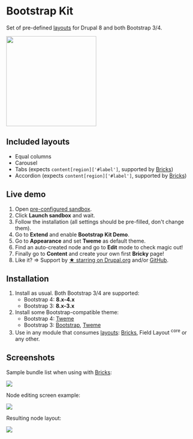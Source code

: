 # Bootstrap Kit

Set of pre-defined [layouts](https://www.drupal.org/docs/8/api/layout-api) for Drupal 8 and both Bootstrap 3/4.

<img src="https://cdn.rawgit.com/highweb/drupal-bricks/media/bootstrap-kit-8.x-4.2-layouts.png?v=2" width="240"/>


## Included layouts

- Equal columns
- Carousel
- Tabs (expects `content[region]['#label']`, supported by [Bricks](https://www.drupal.org/project/bricks))
- Accordion (expects `content[region]['#label']`, supported by [Bricks](https://www.drupal.org/project/bricks))


## Live demo

1. Open [pre-configured sandbox](https://simplytest.me/project/bootstrap_kit).
2. Click **Launch sandbox** and wait.
3. Follow the installation (all settings should be pre-filled, don't change them).
4. Go to **Extend** and enable **Bootstrap Kit Demo**.
5. Go to **Appearance** and set **Tweme** as default theme.
6. Find an auto-created node and go to **Edit** mode to check magic out!
7. Finally go to **Content** and create your own first **Bricky** page!
8. Like it? => Support by [★ starring on Drupal.org](https://www.drupal.org/project/bootstrap_kit) and/or [GitHub](https://github.com/highweb/drupal-bootstrap-kit).


## Installation

1. Install as usual. Both Bootstrap 3/4 are supported:
   - Bootstrap 4: **8.x-4.x**
   - Bootstrap 3: **8.x-3.x**
2. Install some Bootstrap-compatible theme:
   - Bootstrap 4: [Tweme](https://www.drupal.org/project/tweme)
   - Bootstrap 3: [Bootstrap](https://www.drupal.org/project/bootstrap), [Tweme](https://www.drupal.org/project/tweme)
3. Use in any module that consumes [layouts](https://www.drupal.org/docs/8/api/layout-api): [Bricks](https://www.drupal.org/project/bricks), Field Layout <sup>core</sup> or any other.


## Screenshots

Sample bundle list when using with [Bricks](https://www.drupal.org/project/bricks):

![](https://cdn.rawgit.com/highweb/drupal-bricks/media/bootstrap-kit-8.x-4.2-bundles.png)

Node editing screen example:

![](https://cdn.rawgit.com/highweb/drupal-bricks/media/bootstrap-kit-8.x-4.2-node-edit.png)

Resulting node layout:

![](https://cdn.rawgit.com/highweb/drupal-bricks/media/bootstrap-kit-8.x-4.2-node.png)
